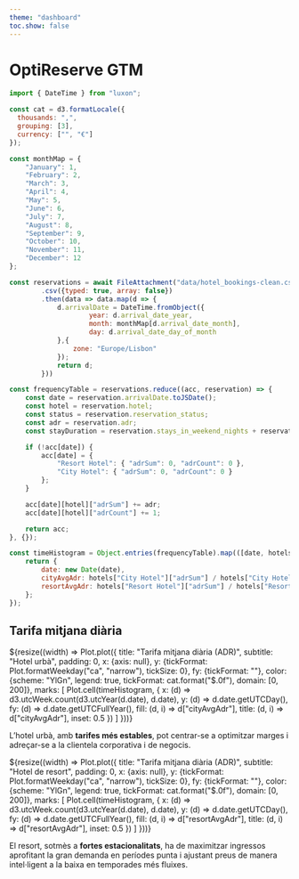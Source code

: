 ```yaml
--- 
theme: "dashboard"
toc.show: false
---
```


# OptiReserve GTM

```js
import { DateTime } from "luxon";

const cat = d3.formatLocale({
  thousands: ",",
  grouping: [3],
  currency: ["", "€"]
});

const monthMap = {
    "January": 1,
    "February": 2,
    "March": 3,
    "April": 4,
    "May": 5,
    "June": 6,
    "July": 7,
    "August": 8,
    "September": 9,
    "October": 10,
    "November": 11,
    "December": 12
};

const reservations = await FileAttachment("data/hotel_bookings-clean.csv")
        .csv({typed: true, array: false})
        .then(data => data.map(d => {
            d.arrivalDate = DateTime.fromObject({
                    year: d.arrival_date_year, 
                    month: monthMap[d.arrival_date_month], 
                    day: d.arrival_date_day_of_month
            },{
                zone: "Europe/Lisbon"
            });
            return d;
        }))

const frequencyTable = reservations.reduce((acc, reservation) => {
    const date = reservation.arrivalDate.toJSDate();
    const hotel = reservation.hotel;
    const status = reservation.reservation_status;
    const adr = reservation.adr;
    const stayDuration = reservation.stays_in_weekend_nights + reservation.stays_in_week_nights;

    if (!acc[date]) {
        acc[date] = {
            "Resort Hotel": { "adrSum": 0, "adrCount": 0 },
            "City Hotel": { "adrSum": 0, "adrCount": 0 }
        };
    }

    acc[date][hotel]["adrSum"] += adr;
    acc[date][hotel]["adrCount"] += 1;

    return acc;
}, {});

const timeHistogram = Object.entries(frequencyTable).map(([date, hotels]) => {
    return {
        date: new Date(date),
        cityAvgAdr: hotels["City Hotel"]["adrSum"] / hotels["City Hotel"]["adrCount"],
        resortAvgAdr: hotels["Resort Hotel"]["adrSum"] / hotels["Resort Hotel"]["adrCount"],
    };
});
```

## Tarifa mitjana diària
<div class="grid grid-cols-2">
  <div class="card">
    ${resize((width) => Plot.plot({
        title: "Tarifa mitjana diària (ADR)",
        subtitle: "Hotel urbà",
        padding: 0,
        x: {axis: null},
        y: {tickFormat: Plot.formatWeekday("ca", "narrow"), tickSize: 0},
        fy: {tickFormat: ""},
        color: {scheme: "YlGn", legend: true, tickFormat: cat.format("$.0f"), domain: [0, 200]},
        marks: [
            Plot.cell(timeHistogram, {
            x: (d) => d3.utcWeek.count(d3.utcYear(d.date), d.date),
            y: (d) => d.date.getUTCDay(),
            fy: (d) => d.date.getUTCFullYear(),
            fill: (d, i) => d["cityAvgAdr"],
            title: (d, i) => d["cityAvgAdr"],
            inset: 0.5
            })
        ]
    }))}
    <div><p>L’hotel urbà, amb <b>tarifes més estables</b>, pot centrar-se a optimitzar marges i adreçar-se a la clientela corporativa i de negocis.</p></div>
  </div>
  <div class="card">
    ${resize((width) => Plot.plot({
        title: "Tarifa mitjana diària (ADR)",
        subtitle: "Hotel de resort",
        padding: 0,
        x: {axis: null},
        y: {tickFormat: Plot.formatWeekday("ca", "narrow"), tickSize: 0},
        fy: {tickFormat: ""},
        color: {scheme: "YlGn", legend: true, tickFormat: cat.format("$.0f"), domain: [0, 200]},
        marks: [
            Plot.cell(timeHistogram, {
            x: (d) => d3.utcWeek.count(d3.utcYear(d.date), d.date),
            y: (d) => d.date.getUTCDay(),
            fy: (d) => d.date.getUTCFullYear(),
            fill: (d, i) => d["resortAvgAdr"],
            title: (d, i) => d["resortAvgAdr"],
            inset: 0.5
            })
        ]
    }))}
    <div><p>El resort, sotmès a <b>fortes estacionalitats</b>, ha de maximitzar ingressos aprofitant la gran demanda en períodes punta i ajustant preus de manera intel·ligent a la baixa en temporades més fluixes.</p></div>
  </div>
</div>
